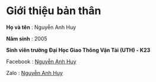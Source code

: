 # Giới thiệu bản thân 
**Họ và tên** : Nguyễn Anh Huy

**Năm sinh** : 2005 

**Sinh viên trường Đại Học Giao Thông Vận Tải (UTH) - K23**

Facebook : [Nguyễn Anh Huy](https://www.facebook.com/Just.Only.Huy)

Zalo : [Nguyễn Anh Huy](https://z.com/lucthienphong1120)
